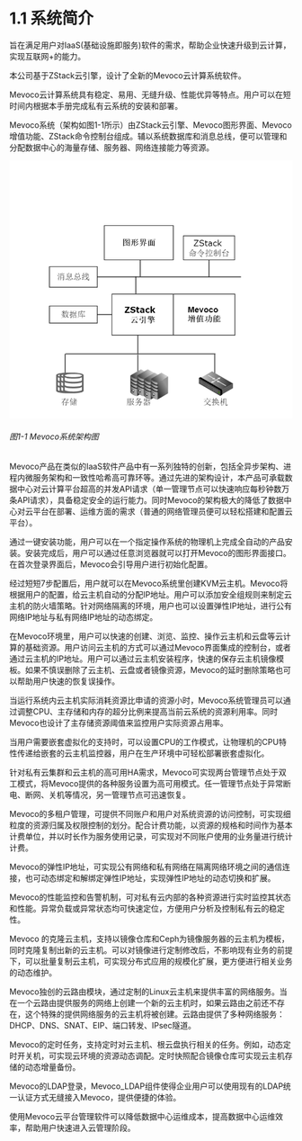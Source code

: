 # 1.1 系统简介
旨在满足用户对IaaS(基础设施即服务)软件的需求，帮助企业快速升级到云计算，实现互联网+的能力。

本公司基于ZStack云引擎，设计了全新的Mevoco云计算系统软件。

Mevoco云计算系统具有稳定、易用、无缝升级、性能优异等特点。用户可以在短时间内根据本手册完成私有云系统的安装和部署。

Mevoco系统（架构如图1-1所示）由ZStack云引擎、Mevoco图形界面、Mevoco增值功能、ZStack命令控制台组成。辅以系统数据库和消息总线，便可以管理和分配数据中心的海量存储、服务器、网络连接能力等资源。

![png](../images/1-1.png "图1-1  Mevoco系统架构图")
###### 图1-1  Mevoco系统架构图 

Mevoco产品在类似的IaaS软件产品中有一系列独特的创新，包括全异步架构、进程内微服务架构和一致性哈希高可靠环等。通过先进的架构设计，本产品可承载数据中心对云计算平台超高的并发API请求（单一管理节点可以快速响应每秒钟数万条API请求），具备稳定安全的运行能力。同时Mevoco的架构极大的降低了数据中心对云平台在部署、运维方面的需求（普通的网络管理员便可以轻松搭建和配置云平台）。

通过一键安装功能，用户可以在一个指定操作系统的物理机上完成全自动的产品安装。安装完成后，用户可以通过任意浏览器就可以打开Mevoco的图形界面接口。在首次登录界面后，Mevoco会引导用户进行初始化配置。

经过短短7步配置后，用户就可以在Mevoco系统里创建KVM云主机。Mevoco将根据用户的配置，给云主机自动的分配IP地址。用户可以添加安全组规则来制定云主机的防火墙策略。针对网络隔离的环境，用户也可以设置弹性IP地址，进行公有网络IP地址与私有网络IP地址的动态绑定。

在Mevoco环境里，用户可以快速的创建、浏览、监控、操作云主机和云盘等云计算的基础资源。用户访问云主机的方式可以通过Mevoco界面集成的控制台，或者通过云主机的IP地址。用户可以通过云主机安装程序，快速的保存云主机镜像模板。如果不慎误删除了云主机、云盘或者镜像资源，Mevoco的延时删除策略也可以帮助用户快速的恢复误操作。

当运行系统内云主机实际消耗资源比申请的资源小时，Mevoco系统管理员可以通过调整CPU、主存储和内存的超分比例来提高当前云系统的资源利用率。同时Mevoco也设计了主存储资源阈值来监控用户实际资源占用率。

当用户需要嵌套虚拟化的支持时，可以设置CPU的工作模式，让物理机的CPU特性传递给嵌套的云主机监控器，用户在生产环境中可轻松部署嵌套虚拟化。

针对私有云集群和云主机的高可用HA需求，Mevoco可实现两台管理节点处于双工模式，将Mevoco提供的各种服务设置为高可用模式。任一管理节点处于异常断电、断网、关机等情况，另一管理节点可迅速恢复。

Mevoco的多租户管理，可提供不同账户和用户对系统资源的访问控制，可实现细粒度的资源归属及权限控制的划分。配合计费功能，以资源的规格和时间作为基本计费单位，并以时长作为服务使用记录，可实现对不同账户使用的业务量进行统计计费。

Mevoco的弹性IP地址，可实现公有网络和私有网络在隔离网络环境之间的通信连接，也可动态绑定和解绑定弹性IP地址，实现弹性IP地址的动态切换和扩展。

Mevoco的性能监控和告警机制，可对私有云内部的各种资源进行实时监控其状态和性能。异常负载或异常状态均可快速定位，方便用户分析及控制私有云的稳定性。

Mevoco 的克隆云主机，支持以镜像仓库和Ceph为镜像服务器的云主机为模板，同时克隆复制出新的云主机。可以对镜像进行定制修改后，不影响现有业务的前提下，可以批量复制云主机，可实现分布式应用的规模化扩展，更方便进行相关业务的动态维护。

Mevoco独创的云路由模块，通过定制的Linux云主机来提供丰富的网络服务。当在一个云路由提供服务的网络上创建一个新的云主机时，如果云路由之前还不存在，这个特殊的提供网络服务的云主机将被创建。云路由提供了多种网络服务：DHCP、DNS、SNAT、EIP、端口转发、IPsec隧道。

Mevoco的定时任务，支持定时对云主机、根云盘执行相关的任务。例如，动态定时开关机，可实现云环境的资源动态调配。定时快照配合镜像仓库可实现云主机存储的动态增量备份。

Mevoco的LDAP登录，Mevoco_LDAP组件使得企业用户可以使用现有的LDAP统一认证方式无缝接入Mevoco，提供便捷的体验。

使用Mevoco云平台管理软件可以降低数据中心运维成本，提高数据中心运维效率，帮助用户快速进入云管理阶段。

